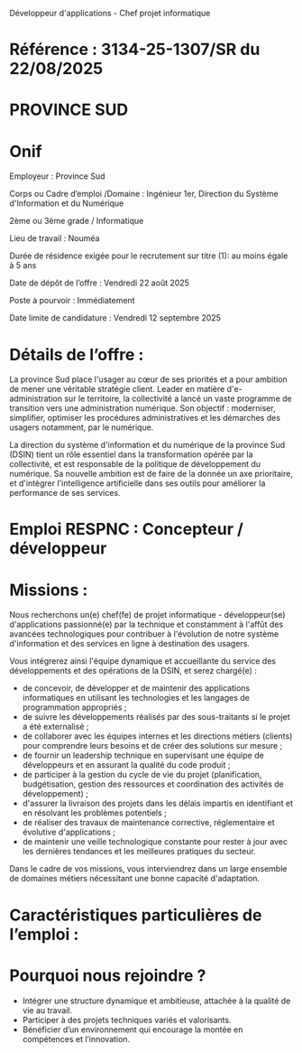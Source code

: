 
Développeur d'applications - Chef projet informatique

# Référence : 3134-25-1307/SR du 22/08/2025

# PROVINCE SUD

# Onif

Employeur : Province Sud

Corps ou Cadre d’emploi /Domaine : Ingénieur 1er, Direction du Système d'Information et du Numérique

2ème ou 3ème grade / Informatique

Lieu de travail : Nouméa

Durée de résidence exigée pour le recrutement sur titre (1): au moins égale à 5 ans

Date de dépôt de l’offre : Vendredi 22 août 2025

Poste à pourvoir : Immédiatement

Date limite de candidature : Vendredi 12 septembre 2025

# Détails de l’offre :

La province Sud place l'usager au cœur de ses priorités et a pour ambition de mener une véritable stratégie client. Leader en matière d'e-administration sur le territoire, la collectivité a lancé un vaste programme de transition vers une administration numérique. Son objectif : moderniser, simplifier, optimiser les procédures administratives et les démarches des usagers notamment, par le numérique.

La direction du système d'information et du numérique de la province Sud (DSIN) tient un rôle essentiel dans la transformation opérée par la collectivité, et est responsable de la politique de développement du numérique. Sa nouvelle ambition est de faire de la donnée un axe prioritaire, et d'intégrer l'intelligence artificielle dans ses outils pour améliorer la performance de ses services.

# Emploi RESPNC :  Concepteur / développeur

# Missions :

Nous recherchons un(e) chef(fe) de projet informatique - développeur(se) d'applications passionné(e) par la technique et constamment à l'affût des avancées technologiques pour contribuer à l'évolution de notre système d'information et des services en ligne à destination des usagers.

Vous intégrerez ainsi l'équipe dynamique et accueillante du service des développements et des opérations de la DSIN, et serez chargé(e) :

- de concevoir, de développer et de maintenir des applications informatiques en utilisant les technologies et les langages de programmation appropriés ;
- de suivre les développements réalisés par des sous-traitants si le projet a été externalisé ;
- de collaborer avec les équipes internes et les directions métiers (clients) pour comprendre leurs besoins et de créer des solutions sur mesure ;
- de fournir un leadership technique en supervisant une équipe de développeurs et en assurant la qualité du code produit ;
- de participer à la gestion du cycle de vie du projet (planification, budgétisation, gestion des ressources et coordination des activités de développement) ;
- d'assurer la livraison des projets dans les délais impartis en identifiant et en résolvant les problèmes potentiels ;
- de réaliser des travaux de maintenance corrective, réglementaire et évolutive d'applications ;
- de maintenir une veille technologique constante pour rester à jour avec les dernières tendances et les meilleures pratiques du secteur.

Dans le cadre de vos missions, vous interviendrez dans un large ensemble de domaines métiers nécessitant une bonne capacité d'adaptation.

# Caractéristiques particulières de l’emploi :

# Pourquoi nous rejoindre ?

- Intégrer une structure dynamique et ambitieuse, attachée à la qualité de vie au travail.
- Participer à des projets techniques variés et valorisants.
- Bénéficier d’un environnement qui encourage la montée en compétences et l’innovation.


